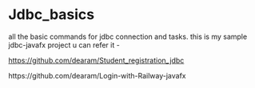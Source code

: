﻿# Jdbc_basics
all the basic commands for jdbc connection and tasks.
this is my sample jdbc-javafx project u can refer it - <p>https://github.com/dearam/Student_registration_jdbc</p>
<p>https://github.com/dearam/Login-with-Railway-javafx</p>

